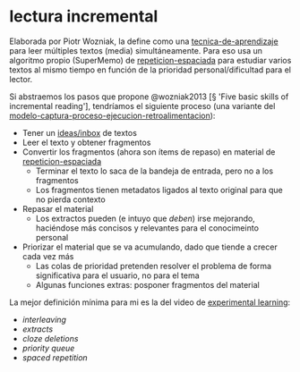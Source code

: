 # lectura incremental

Elaborada por Piotr Wozniak, la define como una [tecnica-de-aprendizaje](tecnica-de-aprendizaje.md) para leer múltiples textos (media) simultáneamente. Para eso usa un algoritmo propio (SuperMemo) de [repeticion-espaciada](repeticion-espaciada.md) para estudiar varios textos al mismo tiempo en función de la prioridad personal/dificultad para el lector.

Si abstraemos los pasos que propone @wozniak2013 [§ 'Five basic skills of incremental reading'], tendríamos el siguiente proceso (una variante del [modelo-captura-proceso-ejecucion-retroalimentacion](modelo-captura-proceso-ejecucion-retroalimentacion.md)):

* Tener un [ideas/inbox](inbox.md) de textos
* Leer el texto y obtener fragmentos
* Convertir los fragmentos (ahora son ítems de repaso) en material de [repeticion-espaciada](repeticion-espaciada.md)
  * Terminar el texto lo saca de la bandeja de entrada, pero no a los fragmentos
  * Los fragmentos tienen metadatos ligados al texto original para que no pierda contexto
* Repasar el material
  * Los extractos pueden (e intuyo que *deben*) irse mejorando, haciéndose más concisos y relevantes para el conocimeinto personal
* Priorizar el material que se va acumulando, dado que tiende a crecer cada vez más
  * Las colas de prioridad pretenden resolver el problema de forma significativa para el usuario, no para el tema
  * Algunas funciones extras: posponer fragmentos del material

La mejor definición mínima para mi es la del video de [experimental learning](https://youtube.com/watch?v=oNCLLNZEtz0&si=dYnl7fj_X1ZHHPFx):

* *interleaving*
* *extracts*
* *cloze deletions*
* *priority queue*
* *spaced repetition*
